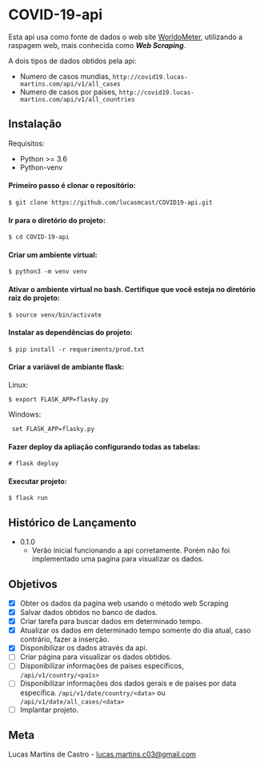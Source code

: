 # COVID-19-api
Esta api usa como fonte de dados o web site [WorldoMeter](https://www.worldometers.info/coronavirus/),
utilizando a raspagem web, mais conhecida como ***Web Scraping***.

A dois tipos de dados obtidos pela api:

- Numero de casos mundias, ```http://covid19.lucas-martins.com/api/v1/all_cases```  
- Numero de casos por paises, ```http://covid19.lucas-martins.com/api/v1/all_countries```

## Instalação

Requisitos:

- Python >= 3.6
- Python-venv

#### Primeiro passo é clonar o repositório:

 ```$ git clone https://github.com/lucasmcast/COVID19-api.git```

#### Ir para o diretório do projeto:

 ```$ cd COVID-19-api```

#### Criar um ambiente virtual:

 ```$ python3 -m venv venv```

#### Ativar o ambiente virtual no bash. Certifique que você esteja no diretório raiz do projeto:

 ```$ source venv/bin/activate```

#### Instalar as dependências do projeto:

 ```$ pip install -r requeriments/prod.txt```

#### Criar a variável de ambiante flask:

Linux:

 ```$ export FLASK_APP=flasky.py```

Windows:

``` set FLASK_APP=flasky.py```

#### Fazer deploy da apliação configurando todas as tabelas:

 ```# flask deploy```

#### Executar projeto:

 ```$ flask run```


## Histórico de Lançamento

- 0.1.0
  - Verão inicial funcionando a api corretamente. Porém não foi implementado uma pagina para visualizar os dados.
  
 ## Objetivos
 
 - [x] Obter os dados da pagina web usando o método web Scraping
 - [x] Salvar dados obtidos no banco de dados.
 - [x] Criar tarefa para buscar dados em determinado tempo.
 - [x] Atualizar os dados em determinado tempo somente do dia atual, caso contrário, fazer a inserção.
 - [x] Disponibilizar os dados através da api.
 - [ ] Criar página para visualizar os dados obtidos.
 - [ ] Disponibilizar informações de países específicos, ```/api/v1/country/<país>```
 - [ ] Disponibilizar informações dos dados gerais e de países por data específica. ```/api/v1/date/country/<data>``` ou ```/api/v1/date/all_cases/<data>```
 - [ ] Implantar projeto.
 
## Meta

Lucas Martins de Castro - lucas.martins.c03@gmail.com